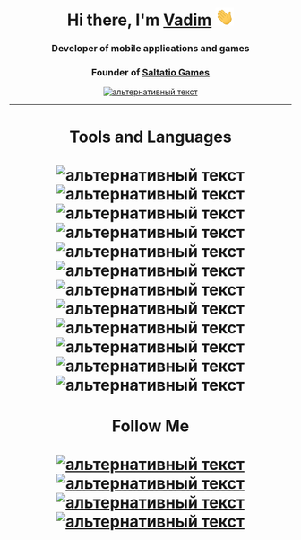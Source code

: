 
<h1 align="center">Hi there, I'm <a href="http://saltario.ru/" target="_blank">Vadim</a> 
<img src="https://raw.githubusercontent.com/saltario/saltario/main/resources/Hi.gif" height="32"/></h1>

<h3 align="center">Developer of mobile applications and games</h3>
<h3 align="center">Founder of <a href="http://saltario.ru/" target="_blank">Saltatio Games</h3>

<p align="center"><a href="https://play.google.com/store/apps/dev?id=8534935420746865475">
<img src="https://img.shields.io/badge/-Google%20Play-090909?style=for-the-badge&logo=GooglePlay&logoColor=00DB9B" alt="альтернативный текст"></a></p>

<hr> 
<h1 align="center">Tools and Languages<br><br>
<img src="https://img.shields.io/badge/Flutter-090909?style=for-the-badge&logo=flutter&logoColor=47C5FB" alt="альтернативный текст">
<img src="https://img.shields.io/badge/-Dart-090909?style=for-the-badge&logo=dart&logoColor=097CDB" alt="альтернативный текст">
<img src="https://img.shields.io/badge/-C++-090909?style=for-the-badge&logo=C%2b%2b&logoColor=6296CC" alt="альтернативный текст">
<img src="https://img.shields.io/badge/-Java-090909?style=for-the-badge&logo=Java&logoColor=E69323" alt="альтернативный текст">
<img src="https://img.shields.io/badge/-Kotlin-090909?style=for-the-badge&logo=Kotlin&logoColor=AC23E6" alt="альтернативный текст">
<img src="https://img.shields.io/badge/-Android-090909?style=for-the-badge&logo=Android&logoColor=33D92E" alt="альтернативный текст">
<img src="https://img.shields.io/badge/-Unity-090909?style=for-the-badge&logo=Unity&logoColor=00000" alt="альтернативный текст">
<img src="https://img.shields.io/badge/-c%23-090909?style=for-the-badge&logo=csharp&logoColor=00000" alt="альтернативный текст">
<img src="https://img.shields.io/badge/-WordPress-090909?style=for-the-badge&logo=WordPress&logoColor=00000" alt="альтернативный текст">
<img src="https://img.shields.io/badge/-Git-090909?style=for-the-badge&logo=Git&logoColor=00000" alt="альтернативный текст">
<img src="https://img.shields.io/badge/-SQL-090909?style=for-the-badge&logo=SQL&logoColor=00000" alt="альтернативный текст">
<img src="https://img.shields.io/badge/-1C-090909?style=for-the-badge&logo=1c&logoColor=00000" alt="альтернативный текст">
</h1>

<h1 align="center">Follow Me<br><br>
<a href="https://www.youtube.com/channel/UCOrpFohs9Gnm17r2YjNvVzg/">
<img src="https://img.shields.io/badge/-YouTube-090909?style=for-the-badge&logo=YouTube&logoColor=FF0000" alt="альтернативный текст"></a>
<a href="https://t.me/saltario">
<img src="https://img.shields.io/badge/-Telegram-090909?style=for-the-badge&logo=telegram&logoColor=27A0D9" alt="альтернативный текст"></a>
<a href="https://www.instagram.com/the.red.pro">
<img src="https://img.shields.io/badge/-Instagram-090909?style=for-the-badge&logo=instagram&logoColor=B4068E" alt="альтернативный текст"></a>
<a href="https://vk.com/vadimshaulsky">
<img src="https://img.shields.io/badge/-Vkontakte-090909?style=for-the-badge&logo=Vk&logoColor=4F7DB3" alt="альтернативный текст"></a>
</h1>
